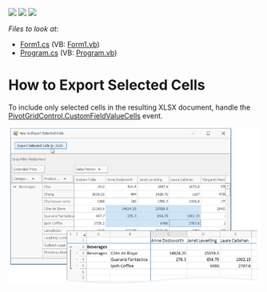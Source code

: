 <!-- default badges list -->
![](https://img.shields.io/endpoint?url=https://codecentral.devexpress.com/api/v1/VersionRange/128581955/18.2.4%2B)
[![](https://img.shields.io/badge/Open_in_DevExpress_Support_Center-FF7200?style=flat-square&logo=DevExpress&logoColor=white)](https://supportcenter.devexpress.com/ticket/details/E3886)
[![](https://img.shields.io/badge/📖_How_to_use_DevExpress_Examples-e9f6fc?style=flat-square)](https://docs.devexpress.com/GeneralInformation/403183)
<!-- default badges end -->
<!-- default file list -->
*Files to look at*:

* [Form1.cs](./CS/HowToExportSelectedCells/Form1.cs) (VB: [Form1.vb](./VB/HowToExportSelectedCells/Form1.vb))
* [Program.cs](./CS/HowToExportSelectedCells/Program.cs) (VB: [Program.vb](./VB/HowToExportSelectedCells/Program.vb))
<!-- default file list end -->
# How to Export Selected Cells

To include only selected cells in the resulting XLSX document, handle the [PivotGridControl.CustomFieldValueCells](https://docs.devexpress.com/WindowsForms/DevExpress.XtraPivotGrid.PivotGridControl.CustomFieldValueCells) event.

![screenshot](https://github.com/DevExpress-Examples/how-to-export-only-selected-cells-from-the-pivotgridcontrol-e3886/blob/18.2.4%2B/images/screenshot.png)
